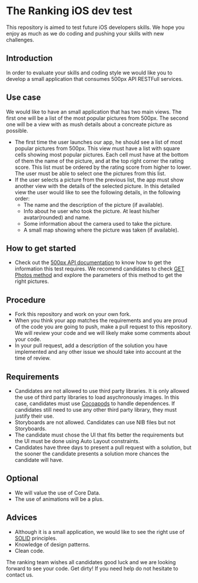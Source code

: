 The Ranking iOS dev test
=========================

This repository is aimed to test future iOS developers skills.
We hope you enjoy as much as we do coding and pushing your skills with new challenges.

## Introduction

In order to evaluate your skills and coding style we would like you to develop a small application that consumes 500px API RESTFull services.

## Use case

We would like to have an small application that has two main views. The first one will be a list of the most popular pictures from 500px. The second one will be a view with as mush details about a concreate picture as possible.

* The first time the user launches our app, he should see a list of most popular pictures from 500px. This view must have a list with square cells showing most popular pictures. Each cell must have at the bottom of them the name of the picture, and at the top right corner the rating score. This list must be ordered by the rating score from higher to lower. The user must be able to select one the pictures from this list.
* If the user selects a picture from the previous list, the app must show another view with the details of the selected picture. In this detailed view the user would like to see the following details, in the following order:
  - The name and the description of the picture (if available).
  - Info about he user who took the picture. At least his/her avatar(rounded) and name.
  - Some information about the camera used to take the picture.
  - A small map showing where the picture was taken (if available).

## How to get started

* Check out the [500px API documentation](https://github.com/500px/api-documentation) to know how to get the information this test requires. We recomend candidates to check [GET Photos method](https://github.com/500px/api-documentation/blob/master/endpoints/photo/GET_photos.md) and explore the parameters of this method to get the right pictures.

## Procedure

* Fork this repository and work on your own fork.
* When you think your app matches the requirements and you are proud of the code you are going to push, make a pull request to this repository. We will review your code and we will likely make some comments about your code.
* In your pull request, add a description of the solution you have implemented and any other issue we should take into account at the time of review.

## Requirements

* Candidates are not allowed to use third party libraries. It is only allowed the use of third party libraries to load asychronously images. In this case, candidates must use [Cocoapods](http://cocoapods.org/) to handle dependences. If candidates still need to use any other third party library, they must justify their use.
* Storyboards are not allowed. Candidates can use NIB files but not Storyboards.
* The candidate must chose the UI that fits better the requirements but the UI must be done using Auto Layout constraints.
* Candidates have three days to present a pull request with a solution, but the sooner the candidate presents a solution more chances the candidate will have.

## Optional

* We will value the use of Core Data.
* The use of animations will be a plus.

## Advices

* Although it is a small application, we would like to see the right use of [SOLID](http://en.wikipedia.org/wiki/SOLID_(object-oriented_design)) principles.
* Knowledge of design patterns.
* Clean code.

The ranking team wishes all candidates good luck and we are looking forward to see your code. Get dirty!
If you need help do not hesitate to contact us.

